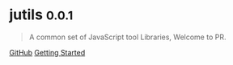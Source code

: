 # jutils <small>0.0.1</small>

> A common set of JavaScript tool Libraries, Welcome to PR.

<!--- Simple and lightweight (~21kB gzipped)-->
<!--- No statically built html files-->
<!--- Multiple themes-->

[GitHub](https://github.com/jingxinxin/jutils/)
[Getting Started](#jacksjutils)